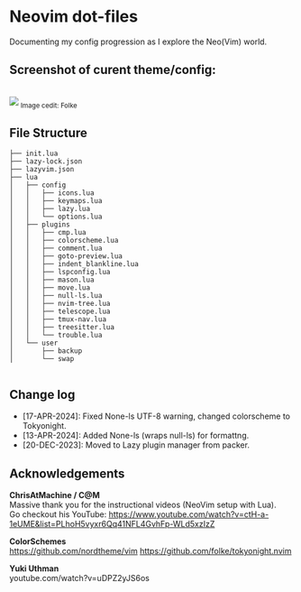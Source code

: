 # Neovim dot-files  

Documenting my config progression as I explore the Neo(Vim) world.

## Screenshot of curent theme/config: <br>
<br>
<img src="https://user-images.githubusercontent.com/292349/115295327-7afdce80-a10e-11eb-89b3-2591262bf95a.png"> 
<sub>Image cedit: Folke</sub>

## File Structure

```
├── init.lua
├── lazy-lock.json
├── lazyvim.json
├── lua
│   ├── config
│   │   ├── icons.lua
│   │   ├── keymaps.lua
│   │   ├── lazy.lua
│   │   └── options.lua
│   ├── plugins
│   │   ├── cmp.lua
│   │   ├── colorscheme.lua
│   │   ├── comment.lua
│   │   ├── goto-preview.lua
│   │   ├── indent_blankline.lua
│   │   ├── lspconfig.lua
│   │   ├── mason.lua
│   │   ├── move.lua
│   │   ├── null-ls.lua
│   │   ├── nvim-tree.lua
│   │   ├── telescope.lua
│   │   ├── tmux-nav.lua
│   │   ├── treesitter.lua
│   │   └── trouble.lua
│   └── user
│       ├── backup
│       └── swap


```

## Change log

- [17-APR-2024]:  Fixed None-ls UTF-8 warning, changed colorscheme to Tokyonight.
- [13-APR-2024]:  Added None-ls (wraps null-ls) for formattng.
- [20-DEC-2023]:  Moved to Lazy plugin manager from packer.


## Acknowledgements

__ChrisAtMachine / C@M__  
Massive thank you for the instructional videos (NeoVim setup with Lua).  
Go checkout his YouTube: https://www.youtube.com/watch?v=ctH-a-1eUME&list=PLhoH5vyxr6Qq41NFL4GvhFp-WLd5xzIzZ

__ColorSchemes__  
https://github.com/nordtheme/vim
https://github.com/folke/tokyonight.nvim

__Yuki Uthman__  
youtube.com/watch?v=uDPZ2yJS6os

